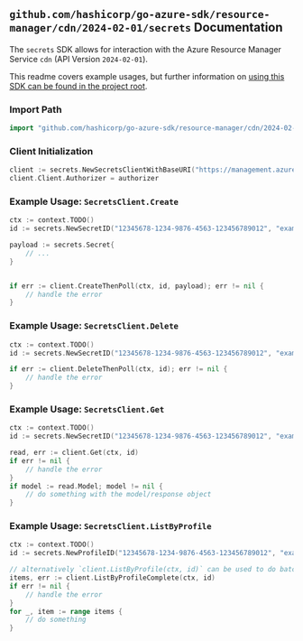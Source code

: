
## `github.com/hashicorp/go-azure-sdk/resource-manager/cdn/2024-02-01/secrets` Documentation

The `secrets` SDK allows for interaction with the Azure Resource Manager Service `cdn` (API Version `2024-02-01`).

This readme covers example usages, but further information on [using this SDK can be found in the project root](https://github.com/hashicorp/go-azure-sdk/tree/main/docs).

### Import Path

```go
import "github.com/hashicorp/go-azure-sdk/resource-manager/cdn/2024-02-01/secrets"
```


### Client Initialization

```go
client := secrets.NewSecretsClientWithBaseURI("https://management.azure.com")
client.Client.Authorizer = authorizer
```


### Example Usage: `SecretsClient.Create`

```go
ctx := context.TODO()
id := secrets.NewSecretID("12345678-1234-9876-4563-123456789012", "example-resource-group", "profileValue", "secretValue")

payload := secrets.Secret{
	// ...
}


if err := client.CreateThenPoll(ctx, id, payload); err != nil {
	// handle the error
}
```


### Example Usage: `SecretsClient.Delete`

```go
ctx := context.TODO()
id := secrets.NewSecretID("12345678-1234-9876-4563-123456789012", "example-resource-group", "profileValue", "secretValue")

if err := client.DeleteThenPoll(ctx, id); err != nil {
	// handle the error
}
```


### Example Usage: `SecretsClient.Get`

```go
ctx := context.TODO()
id := secrets.NewSecretID("12345678-1234-9876-4563-123456789012", "example-resource-group", "profileValue", "secretValue")

read, err := client.Get(ctx, id)
if err != nil {
	// handle the error
}
if model := read.Model; model != nil {
	// do something with the model/response object
}
```


### Example Usage: `SecretsClient.ListByProfile`

```go
ctx := context.TODO()
id := secrets.NewProfileID("12345678-1234-9876-4563-123456789012", "example-resource-group", "profileValue")

// alternatively `client.ListByProfile(ctx, id)` can be used to do batched pagination
items, err := client.ListByProfileComplete(ctx, id)
if err != nil {
	// handle the error
}
for _, item := range items {
	// do something
}
```
